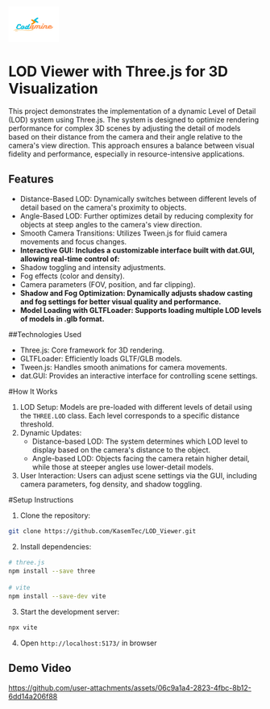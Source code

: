 <p align="left">
  <img src="assets/media/Codamine.png" alt="MyLogo" width="100" height="70">
</p>

# LOD Viewer with Three.js for 3D Visualization

This project demonstrates the implementation of a dynamic Level of Detail (LOD) system using Three.js. The system is designed to optimize rendering performance for complex 3D scenes by adjusting the detail of models based on their distance from the camera and their angle relative to the camera's view direction. This approach ensures a balance between visual fidelity and performance, especially in resource-intensive applications.

## Features

- Distance-Based LOD: Dynamically switches between different levels of detail based on the camera's proximity to objects.
- Angle-Based LOD: Further optimizes detail by reducing complexity for objects at steep angles to the camera's view direction.
- Smooth Camera Transitions: Utilizes Tween.js for fluid camera movements and focus changes.
- **Interactive GUI: Includes a customizable interface built with dat.GUI, allowing real-time control of:**
- Shadow toggling and intensity adjustments.
- Fog effects (color and density).
- Camera parameters (FOV, position, and far clipping).
- **Shadow and Fog Optimization: Dynamically adjusts shadow casting and fog settings for better visual quality and performance.**
- **Model Loading with GLTFLoader: Supports loading multiple LOD levels of models in .glb format.**

##Technologies Used

- Three.js: Core framework for 3D rendering.
- GLTFLoader: Efficiently loads GLTF/GLB models.
- Tween.js: Handles smooth animations for camera movements.
- dat.GUI: Provides an interactive interface for controlling scene settings.

#How It Works

1. LOD Setup: Models are pre-loaded with different levels of detail using the `THREE.LOD` class. Each level corresponds to a specific distance threshold.
2. Dynamic Updates:
   - Distance-based LOD: The system determines which LOD level to display based on the camera's distance to the object.
   - Angle-based LOD: Objects facing the camera retain higher detail, while those at steeper angles use lower-detail models.
3. User Interaction: Users can adjust scene settings via the GUI, including camera parameters, fog density, and shadow toggling.

#Setup Instructions

1. Clone the repository:

```bash
git clone https://github.com/KasemTec/LOD_Viewer.git
```

2. Install dependencies:

```bash
# three.js
npm install --save three

# vite
npm install --save-dev vite
```

3. Start the development server:

```bash
npx vite
```

4. Open `http://localhost:5173/` in browser

## Demo Video

https://github.com/user-attachments/assets/06c9a1a4-2823-4fbc-8b12-6dd14a206f88


